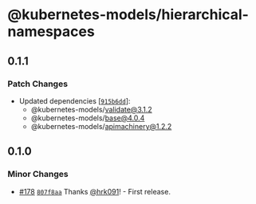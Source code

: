 # @kubernetes-models/hierarchical-namespaces

## 0.1.1

### Patch Changes

- Updated dependencies [[`915b6dd`](https://github.com/tommy351/kubernetes-models-ts/commit/915b6dd8fb5e9d046dc7f7b654f72eea5e97391e)]:
  - @kubernetes-models/validate@3.1.2
  - @kubernetes-models/base@4.0.4
  - @kubernetes-models/apimachinery@1.2.2

## 0.1.0

### Minor Changes

- [#178](https://github.com/tommy351/kubernetes-models-ts/pull/178) [`807f8aa`](https://github.com/tommy351/kubernetes-models-ts/commit/807f8aa3eb5df152dc8c8d6003d99413b73cc1f7) Thanks [@hrk091](https://github.com/hrk091)! - First release.
